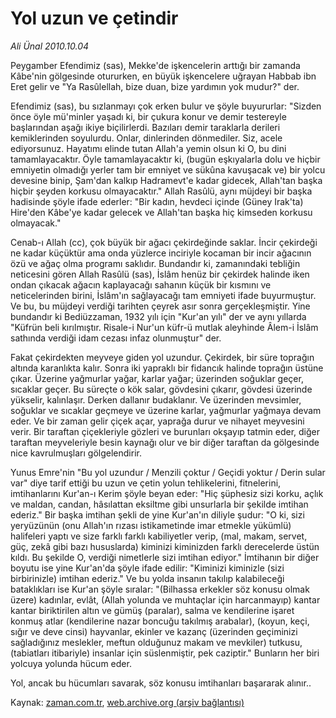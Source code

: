 # Yol uzun ve çetindir

*Ali Ünal 2010.10.04*

<td class="columnist-detail">
<p>Peygamber Efendimiz (sas), Mekke'de işkencelerin arttığı bir zamanda Kâbe'nin gölgesinde otururken, en büyük işkencelere uğrayan Habbab ibn Eret gelir ve "Ya Rasûlellah, bize duan, bize yardımın yok mudur?" der.</p>
<p><p>Efendimiz (sas), bu sızlanmayı çok erken bulur ve şöyle buyururlar: "Sizden önce öyle mü'minler yaşadı ki, bir çukura konur ve demir testereyle başlarından aşağı ikiye biçilirlerdi. Bazıları demir taraklarla derileri kemiklerinden soyulurdu. Onlar, dinlerinden dönmediler. Siz, acele ediyorsunuz. Hayatımı elinde tutan Allah'a yemin olsun ki O, bu dini tamamlayacaktır. Öyle tamamlayacaktır ki, (bugün eşkıyalarla dolu ve hiçbir emniyetin olmadığı yerler tam bir emniyet ve sükûna kavuşacak ve) bir yolcu devesine binip, Şam'dan kalkıp Hadramevt'e kadar gidecek, Allah'tan başka hiçbir şeyden korkusu olmayacaktır." Allah Rasûlü, aynı müjdeyi bir başka hadisinde şöyle ifade ederler: "Bir kadın, hevdeci içinde (Güney Irak'ta) Hire'den Kâbe'ye kadar gelecek ve Allah'tan başka hiç kimseden korkusu olmayacak."
<p>Cenab-ı Allah (cc), çok büyük bir ağacı çekirdeğinde saklar. İncir çekirdeği ne kadar küçüktür ama onda yüzlerce inciriyle kocaman bir incir ağacının özü ve ağaç olma programı saklıdır. Bundandır ki, zamanındaki tebliğin neticesini gören Allah Rasûlü (sas), İslâm henüz bir çekirdek halinde iken ondan çıkacak ağacın kaplayacağı sahanın küçük bir kısmını ve neticelerinden birini, İslâm'ın sağlayacağı tam emniyeti ifade buyurmuştur. Ve bu, bu müjdeyi verdiği tarihten çeyrek asır sonra gerçekleşmiştir. Yine bundandır ki Bediüzzaman, 1932 yılı için "Kur'an yılı" der ve aynı yıllarda "Küfrün beli kırılmıştır. Risale-i Nur'un küfr-ü mutlak aleyhinde Âlem-i İslâm sathında verdiği idam cezası infaz olunmuştur" der.
<p>Fakat çekirdekten meyveye giden yol uzundur. Çekirdek, bir süre toprağın altında karanlıkta kalır. Sonra iki yapraklı bir fidancık halinde toprağın üstüne çıkar. Üzerine yağmurlar yağar, karlar yağar; üzerinden soğuklar geçer, sıcaklar geçer. Bu süreçte o kök salar, gövdesini çıkarır, gövdesi üzerinde yükselir, kalınlaşır. Derken dallanır budaklanır. Ve üzerinden mevsimler, soğuklar ve sıcaklar geçmeye ve üzerine karlar, yağmurlar yağmaya devam eder. Ve bir zaman gelir çiçek açar, yaprağa durur ve nihayet meyvesini verir. Bir taraftan çiçekleriyle gözleri ve burunları okşayıp tatmin eder, diğer taraftan meyveleriyle besin kaynağı olur ve bir diğer taraftan da gölgesinde nice kavrulmuşları gölgelendirir.
<p>Yunus Emre'nin "Bu yol uzundur / Menzili çoktur / Geçidi yoktur / Derin sular var" diye tarif ettiği bu uzun ve çetin yolun tehlikelerini, fitnelerini, imtihanlarını Kur'an-ı Kerim şöyle beyan eder: "Hiç şüphesiz sizi korku, açlık ve maldan, candan, hâsılattan eksiltme gibi unsurlarla bir şekilde imtihan ederiz." Bir başka imtihan şekli de yine Kur'an'ın diliyle şudur: "O ki, sizi yeryüzünün (onu Allah'ın rızası istikametinde imar etmekle yükümlü) halifeleri yaptı ve size farklı farklı kabiliyetler verip, (mal, makam, servet, güç, zekâ gibi bazı hususlarda) kiminizi kiminizden farklı derecelerde üstün kıldı. Bu şekilde O, verdiği nimetlerle sizi imtihan ediyor." İmtihanın bir diğer boyutu ise yine Kur'an'da şöyle ifade edilir: "Kiminizi kiminizle (sizi birbirinizle) imtihan ederiz." Ve bu yolda insanın takılıp kalabileceği bataklıkları ise Kur'an şöyle sıralar: "(Bilhassa erkekler söz konusu olmak üzere) kadınlar, evlât, (Allah yolunda ve muhtaçlar için harcanmayıp) kantar kantar biriktirilen altın ve gümüş (paralar), salma ve kendilerine işaret konmuş atlar (kendilerine nazar boncuğu takılmış arabalar), (koyun, keçi, sığır ve deve cinsi) hayvanlar, ekinler ve kazanç (üzerinden geçiminizi sağladığınız meslekler, meftun olduğunuz makam ve mevkiler) tutkusu, (tabiatları itibariyle) insanlar için süslenmiştir, pek caziptir." Bunların her biri yolcuya yolunda hücum eder.
<p>Yol, ancak bu hücumları savarak, söz konusu imtihanları başararak alınır.. </p>
<a href="http://web.archive.org/web/20101207024959/mailto:ali.unal@zaman.com.tr">
</a></p></p></p></p></p></td>

Kaynak: [zaman.com.tr](http://zaman.com.tr/yazar.do?yazino=1035468), [web.archive.org (arşiv bağlantısı)](http://web.archive.org/web/20101207024959/http://www.zaman.com.tr:80/yazar.do?yazino=1035468)
